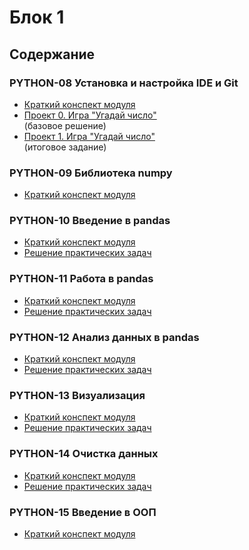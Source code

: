 # Блок 1

## Содержание

### PYTHON-08 Установка и настройка IDE и Git

* [Краткий конспект модуля](/synopsis/block_1/python-08/01_python-08.ipynb)
* [Проект 0. Игра "Угадай число"](/project_1)<br>(базовое решение)
* [Проект 1. Игра "Угадай число"](/project_1)<br>(итоговое задание)

### PYTHON-09 Библиотека numpy

* [Краткий конспект модуля](/synopsis/block_1/PYTHON-09/01_python-09.ipynb)

### PYTHON-10 Введение в pandas

* [Краткий конспект модуля](/synopsis/block_1/PYTHON-10/01_python_10_theory.ipynb)
* [Решение практических задач](/synopsis/block_1/PYTHON-10/01_python_10_practice.ipynb)

### PYTHON-11 Работа в pandas

* [Краткий конспект модуля](/synopsis/block_1/PYTHON-11/01_python_11_theory.ipynb)
* [Решение практических задач](/synopsis/block_1/PYTHON-11/01_python_11_practice.ipynb)

### PYTHON-12 Анализ данных в pandas

* [Краткий конспект модуля](/synopsis/block_1/PYTHON-12/01_python_12_theory.ipynb)
* [Решение практических задач](/synopsis/block_1/PYTHON-12/01_python_12_practice.ipynb)

### PYTHON-13 Визуализация

* [Краткий конспект модуля](/synopsis/block_1/PYTHON-13/01_python_13_theory.ipynb)
* [Решение практических задач](/synopsis/block_1/PYTHON-13/01_python_13_practice.ipynb)

### PYTHON-14 Очистка данных

* [Краткий конспект модуля](/synopsis/block_1/PYTHON-14/01_python_14_theory.ipynb)
* [Решение практических задач](/synopsis/block_1/PYTHON-14/01_python_14_practice.ipynb)

### PYTHON-15 Введение в ООП

* [Краткий конспект модуля](/synopsis/block_1/PYTHON-15/01_python_15_theory.ipynb)

